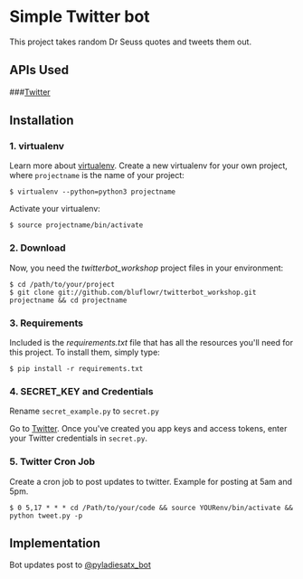 
# Simple Twitter bot

This project takes random Dr Seuss quotes and tweets them out.

## APIs Used

###[Twitter](https://dev.twitter.com/)  

## Installation

### 1. virtualenv

Learn more about [virtualenv](http://www.virtualenv.org/). Create a new virtualenv for your own project, where `projectname` is the name of your project:

`$ virtualenv --python=python3 projectname`

Activate your virtualenv:

`$ source projectname/bin/activate`

### 2. Download
Now, you need the *twitterbot_workshop* project files in your environment:

    $ cd /path/to/your/project
    $ git clone git://github.com/bluflowr/twitterbot_workshop.git projectname && cd projectname

### 3. Requirements
Included is the *requirements.txt* file that has all the resources you'll need for this project. To install them, simply type:

`$ pip install -r requirements.txt`  

### 4. SECRET_KEY and Credentials
Rename `secret_example.py` to `secret.py`

Go to [Twitter](https://apps.twitter.com/). Once you've created you app keys and access tokens, enter your Twitter credentials in `secret.py`.


### 5. Twitter Cron Job

Create a cron job to post updates to twitter. Example for posting at 5am and 5pm.

	$ 0 5,17 * * * cd /Path/to/your/code && source YOURenv/bin/activate && python tweet.py -p

## Implementation
Bot updates post to [@pyladiesatx_bot](https://twitter.com/pyladiesatx_bot)